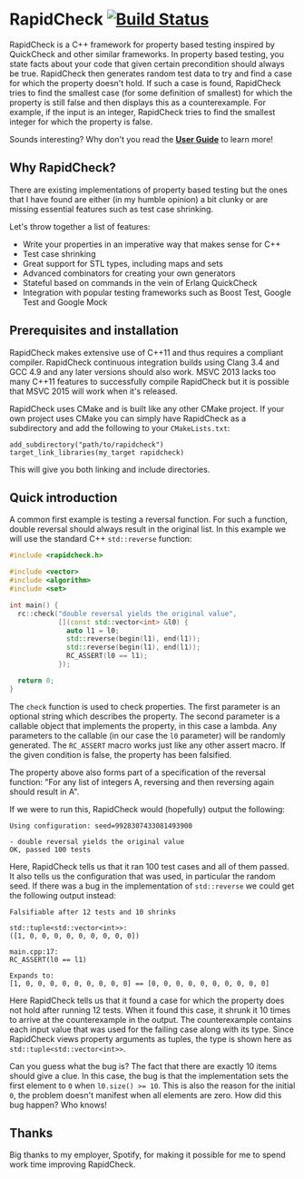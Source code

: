 RapidCheck [![Build Status](https://travis-ci.org/emil-e/rapidcheck.svg?branch=master)](https://travis-ci.org/emil-e/rapidcheck)
==========
RapidCheck is a C++ framework for property based testing inspired by QuickCheck and other similar frameworks. In property based testing, you state facts about your code that given certain precondition should always be true. RapidCheck then generates random test data to try and find a case for which the property doesn't hold. If such a case is found, RapidCheck tries to find the smallest case (for some definition of smallest) for which the property is still false and then displays this as a counterexample. For example, if the input is an integer, RapidCheck tries to find the smallest integer for which the property is false.

Sounds interesting? Why don't you read the **[User Guide](doc/user_guide.md)** to learn more!

## Why RapidCheck? ##
There are existing implementations of property based testing but the ones that I have found are either (in my humble opinion) a bit clunky or are missing essential features such as test case shrinking.

Let's throw together a list of features:

- Write your properties in an imperative way that makes sense for C++
- Test case shrinking
- Great support for STL types, including maps and sets
- Advanced combinators for creating your own generators
- Stateful based on commands in the vein of Erlang QuickCheck
- Integration with popular testing frameworks such as Boost Test, Google Test and Google Mock

## Prerequisites and installation ##
RapidCheck makes extensive use of C++11 and thus requires a compliant compiler. RapidCheck continuous integration builds using Clang 3.4 and GCC 4.9 and any later versions should also work. MSVC 2013 lacks too many C++11 features to successfully compile RapidCheck but it is possible that MSVC 2015 will work when it's released.

RapidCheck uses CMake and is built like any other CMake project. If your own project uses CMake you can simply have RapidCheck as a subdirectory and add the following to your `CMakeLists.txt`:

    add_subdirectory("path/to/rapidcheck")
    target_link_libraries(my_target rapidcheck)

This will give you both linking and include directories.

## Quick introduction ##
A common first example is testing a reversal function. For such a function, double reversal should always result in the original list. In this example we will use the standard C++ `std::reverse` function:

```C++
#include <rapidcheck.h>

#include <vector>
#include <algorithm>
#include <set>

int main() {
  rc::check("double reversal yields the original value",
            [](const std::vector<int> &l0) {
              auto l1 = l0;
              std::reverse(begin(l1), end(l1));
              std::reverse(begin(l1), end(l1));
              RC_ASSERT(l0 == l1);
            });

  return 0;
}
```

The `check` function is used to check properties. The first parameter is an optional string which describes the property. The second parameter is a callable object that implements the property, in this case a lambda. Any parameters to the callable (in our case the `l0` parameter) will be randomly generated. The `RC_ASSERT` macro works just like any other assert macro. If the given condition is false, the property has been falsified.

The property above also forms part of a specification of the reversal function: "For any list of integers A, reversing and then reversing again should result in A".

If we were to run this, RapidCheck would (hopefully) output the following:

```
Using configuration: seed=9928307433081493900

- double reversal yields the original value
OK, passed 100 tests
```

Here, RapidCheck tells us that it ran 100 test cases and all of them passed. It also tells us the configuration that was used, in particular the random seed. If there was a bug in the implementation of `std::reverse` we could get the following output instead:

```
Falsifiable after 12 tests and 10 shrinks

std::tuple<std::vector<int>>:
([1, 0, 0, 0, 0, 0, 0, 0, 0, 0])

main.cpp:17:
RC_ASSERT(l0 == l1)

Expands to:
[1, 0, 0, 0, 0, 0, 0, 0, 0, 0] == [0, 0, 0, 0, 0, 0, 0, 0, 0, 0]
```

Here RapidCheck tells us that it found a case for which the property does not hold after running 12 tests. When it found this case, it shrunk it 10 times to arrive at the counterexample in the output. The counterexample contains each input value that was used for the failing case along with its type. Since RapidCheck views property arguments as tuples, the type is shown here as `std::tuple<std::vector<int>>`.

Can you guess what the bug is? The fact that there are exactly 10 items should give a clue. In this case, the bug is that the implementation sets the first element to `0` when `l0.size() >= 10`. This is also the reason for the initial `0`, the problem doesn't manifest when all elements are zero. How did this bug happen? Who knows!

## Thanks ##
Big thanks to my employer, Spotify, for making it possible for me to spend work time improving RapidCheck.
